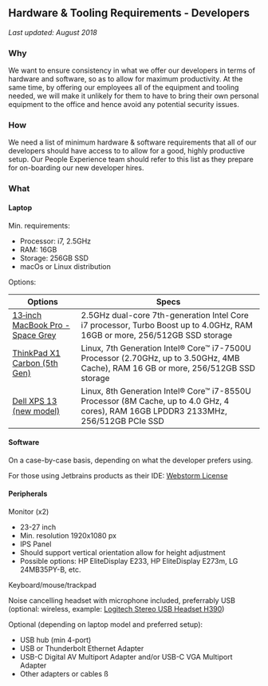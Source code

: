 ## Hardware & Tooling Requirements - Developers

_Last updated: August 2018_

### Why


We want to ensure consistency in what we offer our developers in terms of hardware and software, so as to allow for maximum productivity. At the same time, by offering our employees all of the equipment and tooling needed, we will make it unlikely for them to have to bring their own personal equipment to the office and hence avoid any potential security issues.

### How

We need a list of minimum hardware & software requirements that all of our developers should have access to to allow for a good, highly productive setup. Our People Experience team should refer to this list as they prepare for on-boarding our new developer hires.

### What

#### Laptop
Min. requirements:
-   Processor: i7, 2.5GHz
-   RAM: 16GB
-   Storage: 256GB SSD
-   macOs or Linux distribution

Options:

|Options|Specs|
|----------------|-------------------------------------------------------------|
|[13‑inch MacBook Pro - Space Grey](https://www.apple.com/ca/shop/buy-mac/macbook-pro/13-inch-space-grey-2.3ghz-256gb#)|2.5GHz dual-core 7th-generation Intel Core i7 processor, Turbo Boost up to 4.0GHz, RAM 16GB or more, 256/512GB SSD storage|
|[ThinkPad X1 Carbon (5th Gen)](https://www.lenovo.com/ca/en/laptops/thinkpad/thinkpad-x/ThinkPad-X1-Carbon-5th-Gen/p/22TP2TXX15G)|Linux, 7th Generation Intel® Core™ i7-7500U Processor (2.70GHz, up to 3.50GHz, 4MB Cache), RAM 16 GB or more, 256/512GB SSD storage|
|[Dell XPS 13 (new model)](https://www.dell.com/en-ca/shop/dell-laptops-netbooks-and-tablets/new-xps-13-laptop/spd/xps-13-9370-laptop?view=configurations&appliedRefinements=103)|Linux, 8th Generation Intel® Core™ i7-8550U Processor (8M Cache, up to 4.0 GHz, 4 cores), RAM 16GB LPDDR3 2133MHz, 256/512GB PCIe SSD|

#### Software

On a case-by-case basis, depending on what the developer prefers using.

For those using Jetbrains products as their IDE: [Webstorm License](https://www.jetbrains.com/webstorm/)

#### Peripherals

Monitor (x2)
-   23-27 inch
-   Min. resolution 1920x1080 px
-   IPS Panel
-   Should support vertical orientation allow for height adjustment
-   Possible options: HP EliteDisplay E233, HP EliteDisplay E273m, LG 24MB35PY-B, etc.

Keyboard/mouse/trackpad

Noise cancelling headset with microphone included, preferrably USB (optional: wireless, example: [Logitech Stereo USB Headset H390](https://www.bestbuy.ca/en-ca/product/logitech-stereo-usb-headset-h390/10094104.aspx))

Optional (depending on laptop model and preferred setup):
-   USB hub (min 4-port)
-   USB or Thunderbolt Ethernet Adapter
-   USB-C Digital AV Multiport Adapter and/or USB-C VGA Multiport Adapter
-   Other adapters or cables
ß
